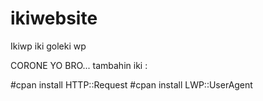 # ikiwebsite
Ikiwp
iki goleki wp


CORONE YO BRO...
tambahin iki :

#cpan install HTTP::Request
#cpan install LWP::UserAgent
